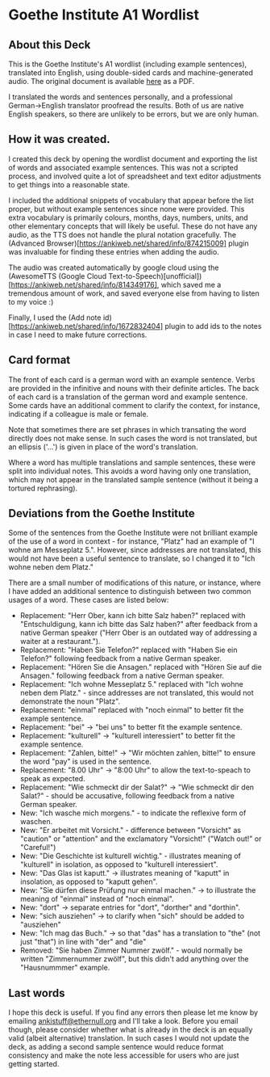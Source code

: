 # Goethe Institute A1 Wordlist

## About this Deck

This is the Goethe Institute's A1 wordlist (including example sentences), translated into English, using double-sided cards and machine-generated audio.
The original document is available [here](https://www.goethe.de/pro/relaunch/prf/de/A1_SD1_Wortliste_02.pdf) as a PDF.

I translated the words and sentences personally, and a professional German->English translator proofread the results.
Both of us are native English speakers, so there are unlikely to be errors, but we are only human.


## How it was created.

I created this deck by opening the wordlist document and exporting the list of words and associated example sentences.
This was not a scripted process, and involved quite a lot of spreadsheet and text editor adjustments to get things into a reasonable state.

I included the additional snippets of vocabulary that appear before the list proper, but without example sentences since none were provided.
This extra vocabulary is primarily colours, months, days, numbers, units, and other elementary concepts that will likely be useful.
These do not have any audio, as the TTS does not handle the plural notation gracefully.
The (Advanced Browser)[https://ankiweb.net/shared/info/874215009] plugin was invaluable for finding these entries when adding the audio.

The audio was created automatically by google cloud using the (AwesomeTTS \(Google Cloud Text-to-Speech\)\[unofficial\])[https://ankiweb.net/shared/info/814349176], which saved me a tremendous amount of work, and saved everyone else from having to listen to my voice :)

Finally, I used the (Add note id)[https://ankiweb.net/shared/info/1672832404] plugin to add ids to the notes in case I need to make future corrections.


## Card format

The front of each card is a german word with an example sentence.
Verbs are provided in the infinitive and nouns with their definite articles.
The back of each card is a translation of the german word and example sentence.
Some cards have an additional comment to clarify the context, for instance, indicating if a colleague is male or female.

Note that sometimes there are set phrases in which transating the word directly does not make sense.
In such cases the word is not translated, but an ellipsis ('...') is given in place of the word's translation.

Where a word has multiple translations and sample sentences, these were split into individual notes.
This avoids a word having only one translation, which may not appear in the translated sample sentence (without it being a tortured rephrasing).




## Deviations from the Goethe Institute

Some of the sentences from the Goethe Institute were not brilliant example of the use of a word in context - for instance, "Platz" had an example of "I wohne am Messeplatz 5.".
However, since addresses are not translated, this would not have been a useful sentence to translate, so I changed it to "Ich wohne neben dem Platz."

There are a small number of modifications of this nature, or instance, where I have added an additional sentence to distinguish between two common usages of a word.
These cases are listed below:

* Replacement: "Herr Ober, kann ich bitte Salz haben?" replaced with "Entschuldigung, kann ich bitte das Salz haben?" after feedback from a native German speaker ("Herr Ober is an outdated way of addressing a waiter at a restaurant.").
* Replacement: "Haben Sie Telefon?" replaced with "Haben Sie ein Telefon?" following feedback from a native German speaker.
* Replacement: "Hören Sie die Ansagen." replaced with "Hören Sie auf die Ansagen." following feedback from a native German speaker.
* Replacement: "Ich wohne Messeplatz 5." replaced with "Ich wohne neben dem Platz." - since addresses are not translated, this would not demonstrate the noun "Platz".
* Replacement: "einmal" replaced with "noch einmal" to better fit the example sentence.
* Replacement: "bei" -> "bei uns" to better fit the example sentence.
* Replacement: "kulturell" -> "kulturell interessiert" to better fit the example sentence.
* Replacement: "Zahlen, bitte!" -> "Wir möchten zahlen, bitte!" to ensure the word "pay" is used in the sentence.
* Replacement: "8.00 Uhr" -> "8:00 Uhr" to allow the text-to-speach to speak as expected.
* Replacement: "Wie schmeckt dir der Salat?" -> "Wie schmeckt dir den Salat?" - should be accusative, following feedback from a native German speaker.
* New: "Ich wasche mich morgens." - to indicate the reflexive form of waschen.
* New: "Er arbeitet mit Vorsicht." - difference between "Vorsicht" as "caution" or "attention" and the exclamatory "Vorsicht!" ("Watch out!" or "Careful!")
* New: "Die Geschichte ist kulturell wichtig." - illustrates meaning of "kulturell" in isolation, as opposed to "kulturell interessiert".
* New: "Das Glas ist kaputt." -> illustrates meaning of "kaputt" in insolation, as opposed to "kaputt gehen".
* New: "Sie dürfen diese Prüfung nur einmal machen." -> to illustrate the meaning of "einmal" instead of "noch einmal".
* New: "dort" -> separate entries for "dort", "dorther" and "dorthin".
* New: "sich ausziehen" -> to clarify when "sich" should be added to "ausziehen"
* New: "Ich mag das Buch." -> so that "das" has a translation to "the" (not just "that") in line with "der" and "die"
* Removed: "Sie haben Zimmer Nummer zwölf." - would normally be written "Zimmernummer zwölf", but this didn't add anything over the "Hausnummmer" example.


## Last words

I hope this deck is useful. If you find any errors then please let me know by emailing ankistuff@ethernull.org and I'll take a look.
Before you email though, please consider whether what is already in the deck is an equally valid (albeit alternative) translation.
In such cases I would not update the deck, as adding a second sample sentence would reduce format consistency and make the note less accessible for users who are just getting started.

